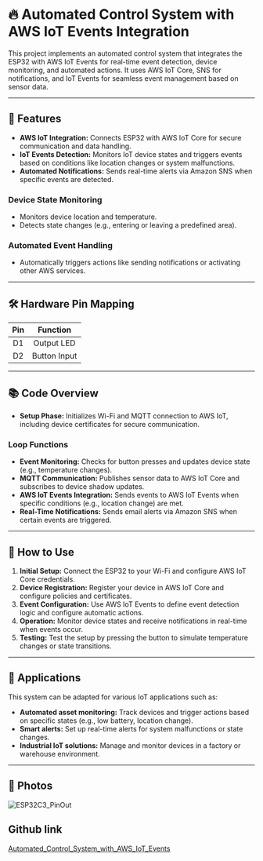 # 🔥 **Automated Control System with AWS IoT Events Integration**

This project implements an automated control system that integrates the ESP32 with AWS IoT Events for real-time event detection, device monitoring, and automated actions. It uses AWS IoT Core, SNS for notifications, and IoT Events for seamless event management based on sensor data.

---

## 🌟 **Features**

- **AWS IoT Integration:** Connects ESP32 with AWS IoT Core for secure communication and data handling.
- **IoT Events Detection:** Monitors IoT device states and triggers events based on conditions like location changes or system malfunctions.
- **Automated Notifications:** Sends real-time alerts via Amazon SNS when specific events are detected.
  
### **Device State Monitoring**

- Monitors device location and temperature.
- Detects state changes (e.g., entering or leaving a predefined area).
  
### **Automated Event Handling**

- Automatically triggers actions like sending notifications or activating other AWS services.
  
---

## 🛠️ **Hardware Pin Mapping**

| **Pin** | **Function**           |
|:-------:|:----------------------:|
| D1      | Output LED             |
| D2      | Button Input           |

---

## 📚 **Code Overview**

- **Setup Phase:** Initializes Wi-Fi and MQTT connection to AWS IoT, including device certificates for secure communication.
  
### **Loop Functions**

- **Event Monitoring:** Checks for button presses and updates device state (e.g., temperature changes).
- **MQTT Communication:** Publishes sensor data to AWS IoT Core and subscribes to device shadow updates.
- **AWS IoT Events Integration:** Sends events to AWS IoT Events when specific conditions (e.g., location change) are met.
- **Real-Time Notifications:** Sends email alerts via Amazon SNS when certain events are triggered.

---

## 🚀 **How to Use**

1. **Initial Setup:** Connect the ESP32 to your Wi-Fi and configure AWS IoT Core credentials.
2. **Device Registration:** Register your device in AWS IoT Core and configure policies and certificates.
3. **Event Configuration:** Use AWS IoT Events to define event detection logic and configure automatic actions.
4. **Operation:** Monitor device states and receive notifications in real-time when events occur.
5. **Testing:** Test the setup by pressing the button to simulate temperature changes or state transitions.

---

## 🎯 **Applications**

This system can be adapted for various IoT applications such as:

- **Automated asset monitoring:** Track devices and trigger actions based on specific states (e.g., low battery, location change).
- **Smart alerts:** Set up real-time alerts for system malfunctions or state changes.
- **Industrial IoT solutions:** Manage and monitor devices in a factory or warehouse environment.

---

## 📸 **Photos**

![ESP32C3_PinOut](https://github.com/user-attachments/assets/6acbe8f2-9935-40ed-a314-100a2d607c5e)

## Github link

[Automated_Control_System_with_AWS_IoT_Events](https://github.com/manoper93/ESP32C3_AWS-Iot-Events)
